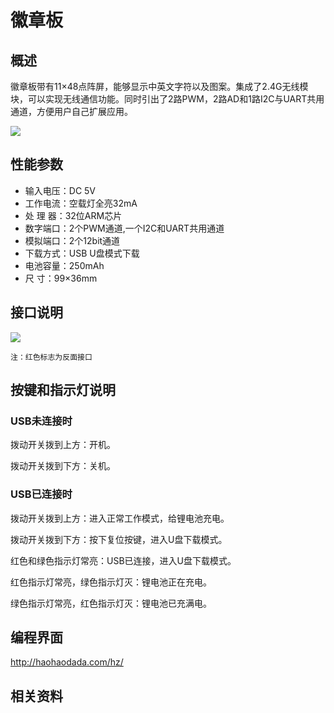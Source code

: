 # 徽章板

## 概述

徽章板带有11×48点阵屏，能够显示中英文字符以及图案。集成了2.4G无线模块，可以实现无线通信功能。同时引出了2路PWM，2路AD和1路I2C与UART共用通道，方便用户自己扩展应用。

![](../../.gitbook/assets/huizhang-1.png)

## 性能参数

* 输入电压：DC 5V
* 工作电流：空载灯全亮32mA
* 处 理 器：32位ARM芯片
* 数字端口：2个PWM通道,一个I2C和UART共用通道
* 模拟端口：2个12bit通道
* 下载方式：USB U盘模式下载
* 电池容量：250mAh
* 尺    寸：99×36mm

## 接口说明

![](../../.gitbook/assets/huizhang-2.png)

```text
注：红色标志为反面接口
```

## 按键和指示灯说明

### USB未连接时

拨动开关拨到上方：开机。

拨动开关拨到下方：关机。

### USB已连接时

拨动开关拨到上方：进入正常工作模式，给锂电池充电。

拨动开关拨到下方：按下复位按键，进入U盘下载模式。

红色和绿色指示灯常亮：USB已连接，进入U盘下载模式。

红色指示灯常亮，绿色指示灯灭：锂电池正在充电。

绿色指示灯常亮，红色指示灯灭：锂电池已充满电。

## 编程界面

http://haohaodada.com/hz/

## 相关资料
